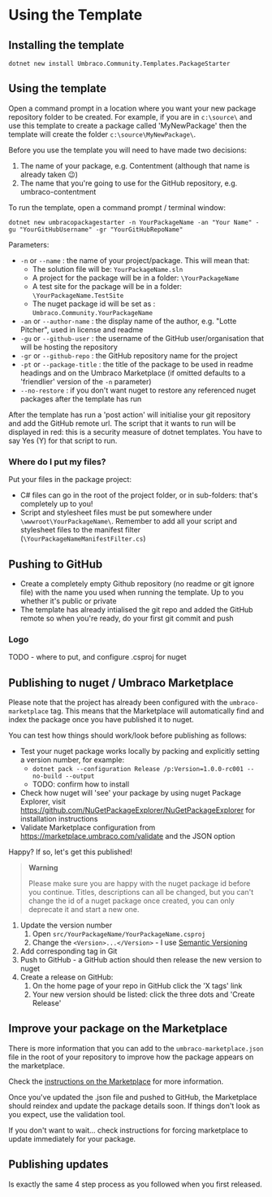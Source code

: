 # Using the Template

## Installing the template

`dotnet new install Umbraco.Community.Templates.PackageStarter`

## Using the template

Open a command prompt in a location where you want your new package repository folder to be created. For example, if you are in `c:\source\` and use this template to create a package called 'MyNewPackage' then the template will create the folder `c:\source\MyNewPackage\`.

Before you use the template you will need to have made two decisions:
1. The name of your package, e.g. Contentment (although that name is already taken 😉)
2. The name that you're going to use for the GitHub repository, e.g. umbraco-contentment

To run the template, open a command prompt / terminal window:

`dotnet new umbracopackagestarter -n YourPackageName -an "Your Name" -gu "YourGitHubUsername" -gr "YourGitHubRepoName"`

Parameters:
- `-n` or `--name` : the name of your project/package. This will mean that:
   - The solution file will be: `YourPackageName.sln`
   - A project for the package will be in a folder: `\YourPackageName`
   - A test site for the package will be in a folder: `\YourPackageName.TestSite`
   - The nuget package id will be set as : `Umbraco.Community.YourPackageName`
- `-an` or `--author-name` : the display name of the author, e.g. "Lotte Pitcher", used in license and readme
- `-gu` or `--github-user` : the username of the GitHub user/organisation that will be hosting the repository
- `-gr` or `--github-repo` : the GitHub repository name for the project
- `-pt` or `--package-title` : the title of the package to be used in readme headings and on the Umbraco Marketplace (if omitted defaults to a 'friendlier' version of the `-n` parameter)
- `--no-restore` : if you don't want nuget to restore any referenced nuget packages after the template has run

After the template has run a 'post action' will initialise your git repository and add the GitHub remote url. 
The script that it wants to run will be displayed in red: this is a security measure of dotnet templates.
You have to say Yes (Y) for that script to run.

### Where do I put my files?

Put your files in the package project:

- C# files can go in the root of the project folder, or in sub-folders: that's completely up to you!
- Script and stylesheet files must be put somewhere under `\wwwroot\YourPackageName\`. Remember to add all your script and stylesheet files to the manifest filter (`\YourPackageNameManifestFilter.cs`)

## Pushing to GitHub

- Create a completely empty Github repository (no readme or git ignore file) with the name you used when running the template. Up to you whether it's public or private
- The template has already intialised the git repo and added the GitHub remote so when you're ready, do your first git commit and push 

### Logo

TODO - where to put, and configure .csproj for nuget

## Publishing to nuget / Umbraco Marketplace

Please note that the project has already been configured with the `umbraco-marketplace` tag. This means that the Marketplace will automatically find and index the package once you have published it to nuget.

You can test how things should work/look before publishing as follows:

- Test your nuget package works locally by packing and explicitly setting a version number, for example:
   - `dotnet pack --configuration Release /p:Version=1.0.0-rc001 --no-build --output`
   - TODO: confirm how to install
- Check how nuget will 'see' your package by using nuget Package Explorer, visit https://github.com/NuGetPackageExplorer/NuGetPackageExplorer for installation instructions
- Validate Marketplace configuration from https://marketplace.umbraco.com/validate and the JSON option

Happy? If so, let's get this published!

> **Warning**
> 
> Please make sure you are happy with the nuget package id before you continue. Titles, descriptions can all be changed, but you can't change the id of a nuget package once created, you can only deprecate it and start a new one.

1. Update the version number
   1. Open `src/YourPackageName/YourPackageName.csproj`
   2. Change the `<Version>...</Version>` - I use [Semantic Versioning](https://semver.org/)
2. Add corresponding tag in Git
3. Push to GitHub - a GitHub action should then release the new version to nuget
4. Create a release on GitHub:
   1. On the home page of your repo in GitHub click the 'X tags' link
   2. Your new version should be listed: click the three dots and 'Create Release'

## Improve your package on the Marketplace

There is more information that you can add to the `umbraco-marketplace.json` file in the root of your repository to improve how the package appears on the marketplace.

Check the [instructions on the Marketplace](https://marketplace.umbraco.com/listing) for more information.

Once you've updated the .json file and pushed to GitHub, the Marketplace should reindex and update the package details soon. If things don't look as you expect, use the validation tool.

If you don't want to wait... check instructions for forcing marketplace to update immediately for your package.

## Publishing updates

Is exactly the same 4 step process as you followed when you first released.
